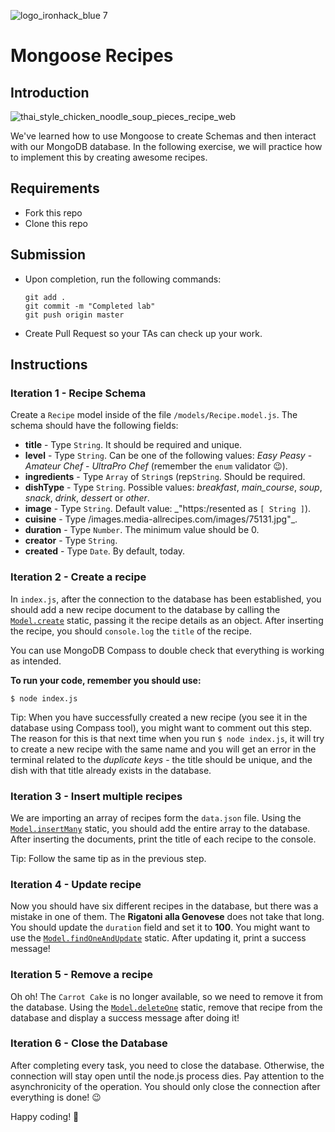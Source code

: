 ![logo_ironhack_blue 7](https://user-images.githubusercontent.com/23629340/40541063-a07a0a8a-601a-11e8-91b5-2f13e4e6b441.png)

# Mongoose Recipes

## Introduction

![thai_style_chicken_noodle_soup_pieces_recipe_web](https://user-images.githubusercontent.com/23629340/38369283-ac1bda62-38e7-11e8-9c9b-d9df623f1bc3.jpg)

We've learned how to use Mongoose to create Schemas and then interact with our MongoDB database. In the following exercise, we will practice how to implement this by creating awesome recipes.

## Requirements

- Fork this repo
- Clone this repo

## Submission

- Upon completion, run the following commands:

  ```
  git add .
  git commit -m "Completed lab"
  git push origin master
  ```

- Create Pull Request so your TAs can check up your work.

## Instructions

### Iteration 1 - Recipe Schema

Create a `Recipe` model inside of the file `/models/Recipe.model.js`. The schema should have the following fields:

- **title** - Type `String`. It should be required and unique.
- **level** - Type `String`. Can be one of the following values: _Easy Peasy_ - _Amateur Chef_ - _UltraPro Chef_ (remember the `enum` validator :wink:).
- **ingredients** - Type `Array` of `String`s (rep`String`. Should be required.
- **dishType** - Type `String`. Possible values: _breakfast_, _main_course_, _soup_, _snack_, _drink_, _dessert_ or _other_.
- **image** - Type `String`. Default value: _"https:/resented as `[ String ]`).
- **cuisine** - Type /images.media-allrecipes.com/images/75131.jpg"_.
- **duration** - Type `Number`. The minimum value should be 0.
- **creator** - Type `String`.
- **created** - Type `Date`. By default, today.

### Iteration 2 - Create a recipe

In `index.js`, after the connection to the database has been established, you should add a new recipe document to the database by calling the [`Model.create`](https://mongoosejs.com/docs/api.html#model_Model.create) static, passing it the recipe details as an object. After inserting the recipe, you should `console.log` the `title` of the recipe.

You can use MongoDB Compass to double check that everything is working as intended.

**To run your code, remember you should use:**

```shell
$ node index.js
```

Tip: When you have successfully created a new recipe (you see it in the database using Compass tool), you might want to comment out this step. The reason for this is that next time when you run `$ node index.js`, it will try to create a new recipe with the same name and you will get an error in the terminal related to the *duplicate keys* - the title should be unique, and the dish with that title already exists in the database.

### Iteration 3 - Insert multiple recipes

We are importing an array of recipes form the `data.json` file. Using the [`Model.insertMany`](https://mongoosejs.com/docs/api.html#model_Model.insertMany) static, you should add the entire array to the database. After inserting the documents, print the title of each recipe to the console.

Tip: Follow the same tip as in the previous step.

### Iteration 4 - Update recipe

Now you should have six different recipes in the database, but there was a mistake in one of them. The **Rigatoni alla Genovese** does not take that long. You should update the `duration` field and set it to **100**. You might want to use the [`Model.findOneAndUpdate`](https://mongoosejs.com/docs/api.html#model_Model.findOneAndUpdate) static. After updating it, print a success message!

### Iteration 5 - Remove a recipe

Oh oh! The `Carrot Cake` is no longer available, so we need to remove it from the database. Using the [`Model.deleteOne`](https://mongoosejs.com/docs/api.html#model_Model.deleteOne) static, remove that recipe from the database and display a success message after doing it!

### Iteration 6 - Close the Database

After completing every task, you need to close the database. Otherwise, the connection will stay open until the node.js process dies. Pay attention to the asynchronicity of the operation. You should only close the connection after everything is done! :wink:

Happy coding! 💙
